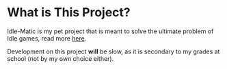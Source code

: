 # What is This Project?  
Idle-Matic is my pet project that is meant to solve the ultimate problem of Idle games, read more [here](https://github.com/Zebralear/Idle-Matic/wiki).
  
Development on this project **will** be slow, as it is secondary to my grades at school (not by my own choice either).
